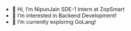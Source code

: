 - 👋 Hi, I’m NipunJain SDE-1 Intern at ZopSmart
- 👀 I’m interested in Backend Development!
- 🌱 I’m currently exploring GoLang!
  

<!---
NipunJain-ZopSmart/NipunJain-ZopSmart is a ✨ special ✨ repository because its `README.md` (this file) appears on your GitHub profile.
You can click the Preview link to take a look at your changes.
--->
